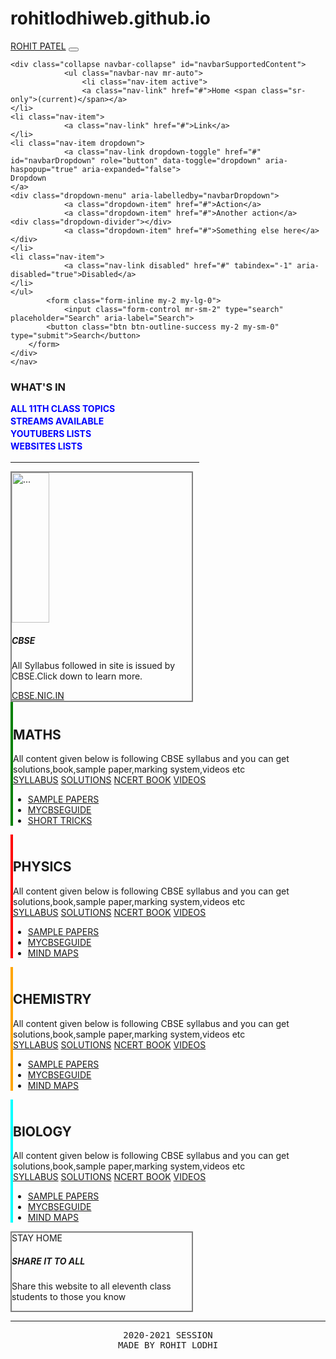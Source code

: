 # rohitlodhiweb.github.io
<html>
<head>
<script src="https://code.jquery.com/jquery-3.4.1.slim.min.js" integrity="sha384-J6qa4849blE2+poT4WnyKhv5vZF5SrPo0iEjwBvKU7imGFAV0wwj1yYfoRSJoZ+n" crossorigin="anonymous"></script>
<script src="https://cdn.jsdelivr.net/npm/popper.js@1.16.0/dist/umd/popper.min.js" integrity="sha384-Q6E9RHvbIyZFJoft+2mJbHaEWldlvI9IOYy5n3zV9zzTtmI3UksdQRVvoxMfooAo" crossorigin="anonymous"></script>
<script src="https://stackpath.bootstrapcdn.com/bootstrap/4.4.1/js/bootstrap.min.js" integrity="sha384-wfSDF2E50Y2D1uUdj0O3uMBJnjuUD4Ih7YwaYd1iqfktj0Uod8GCExl3Og8ifwB6" crossorigin="anonymous"></script>
<link rel="stylesheet" href="https://stackpath.bootstrapcdn.com/bootstrap/4.4.1/css/bootstrap.min.css" integrity="sha384-Vkoo8x4CGsO3+Hhxv8T/Q5PaXtkKtu6ug5TOeNV6gBiFeWPGFN9MuhOf23Q9Ifjh" crossorigin="anonymous">
<meta name="viewport" content="width=device-width,initial-scale=1.0">
<title>RohitPatelWebsite</title>
</head>
<body>
	<nav class="navbar navbar-expand-lg navbar-dark bg-danger">
		<a class="navbar-brand" href="#">ROHIT PATEL</a>
			<button class="navbar-toggler" type="button" data-toggle="collapse" data-target="#navbarSupportedContent" aria-controls="navbarSupportedContent" aria-expanded="false" aria-label="Toggle navigation">
			<span class="navbar-toggler-icon"></span>
	</button>
	
	<div class="collapse navbar-collapse" id="navbarSupportedContent">
				<ul class="navbar-nav mr-auto">
					<li class="nav-item active">
					<a class="nav-link" href="#">Home <span class="sr-only">(current)</span></a>
	</li>
	<li class="nav-item">
				<a class="nav-link" href="#">Link</a>
	</li>
	<li class="nav-item dropdown">
				<a class="nav-link dropdown-toggle" href="#" id="navbarDropdown" role="button" data-toggle="dropdown" aria-haspopup="true" aria-expanded="false">
	Dropdown
	</a>
	<div class="dropdown-menu" aria-labelledby="navbarDropdown">
				<a class="dropdown-item" href="#">Action</a>
				<a class="dropdown-item" href="#">Another action</a>
	<div class="dropdown-divider"></div>
				<a class="dropdown-item" href="#">Something else here</a>
	</div>
	</li>
	<li class="nav-item">
				<a class="nav-link disabled" href="#" tabindex="-1" aria-disabled="true">Disabled</a>
	</li>
	</ul>
			<form class="form-inline my-2 my-lg-0">
				<input class="form-control mr-sm-2" type="search" placeholder="Search" aria-label="Search">
			<button class="btn btn-outline-success my-2 my-sm-0" type="submit">Search</button>
		</form>
	</div>
	</nav>

<!--NOTE))NAVBAR CODE OVER HERE-->
<!--NOTE))NAVBAR CODE OVER HERE-->
<!--NOTE))NAVBAR CODE OVER HERE-->
<!--NOTE))NAVBAR CODE OVER HERE-->


<!--NOTE))WHATS IN START-->
<div class="container mt-3" >
	<h3 id="head">WHAT'S IN</h3>
		<div id="topics">
			<b>ALL 11TH CLASS TOPICS </b><br>
				<span id="eleventhtopics">Hey there,This website contain all topics related to class 11th 
						which you can go to prepare during lockdown online.It contain links
						of various website and youtube channels related to topic.
						<hr>	
				</span>
			</div>
		<div class="mt-2"  id="subjects">
			<b>STREAMS AVAILABLE </b><br>
				<span id="eleventhstreams">Hey there,These streams and there related subjects are available in our website
				 are --
				 <br>
				 <ul id="streams">
					 <li>SCIENCE
					 	<ol id="subjectol">
					 		<li id="physics">PHYSICS
					 		<li id="chemistry">CHEMISTRY
					 		<li id="maths">MATHS
					 		<li id="biology">BIOLOGY
				 		</ol>				 		
				 		</li>
				 		<li>ART ON NEXT UPDATE
				 		<li>COMMERCE ON NEXT UPDATE
				 	</ul>
	 				</span>
			</div>
		<div id="youtuber" class="mt-2" >	
			<b>YOUTUBERS LISTS</b><br>
			<span>
				<ul type="square" id="youtuberurl">
					<li>EDUMANTRA</li>
					<li>PHYSICS WALLAH</li>
					<li>VEDANTU</li>
					<li>OTHERS</li>
				</ul>
			</span>
			</div>
		<div class="mt-2"  id="website">	
			<b>WEBSITES LISTS</b>
			<br>
			<span id="websiteurl">
			<ul type="square">
			<li>VEDANTU.COM</li>
			<li>BYJUS.COM</li>
			<li>MYCBSEGUIDE</li>
			<li>STUDYRANKERS</li>
			</ul>
			</span>
		</div>
</div>
<!--WHATS IN OVER-->

<hr class="col-lg-8"  id="hr1">


<!--NOTE))GUIDELINES AND POLICY START-->
<div id="cbsekadabba" class="card ml-3 container" style="width: 18rem;">
  <img src="cbse-logo.png" class="card-img-top container mt-2" alt="..."  height="240px" width="60px"  >
  <div class="card-body">
    <h5 class="card-title">CBSE</h5>
    <p class="card-text">All Syllabus followed in site is issued by CBSE.Click down to learn more.</p>
    <a href="#" class="btn btn-primary">CBSE.NIC.IN</a>
  </div>
</div>



<!--HERE COMPLET INTRO NOW SITE-->
<div id="mathscontainer" class="container mt-4 " >
	<h2>MATHS</h2>
		<span id="mathspara">All content given below is following CBSE syllabus 
		and you can get solutions,book,sample paper,marking system,videos etc</span>
	<br>
	<a href="#" class="btn btn-success btn-lg mt-2" tabindex="-1" role="button" aria-disabled="true">SYLLABUS</a>
		<a href="#" class="btn btn-success btn-lg mt-2 mr-1" tabindex="-1" role="button" aria-disabled="true">SOLUTIONS</a>
		<a href="#" class="btn btn-success btn-lg mt-2 mr-1" tabindex="-1" role="button" aria-disabled="true">NCERT BOOK</a>
		<a href="#" class="btn btn-success btn-lg mt-2 mr-1" tabindex="-1" role="button" aria-disabled="true">VIDEOS</a>

<ul class="list-group list-group-flush mt-2">
    <li class="list-group-item"><a href="" >SAMPLE PAPERS</a></li>
    <li class="list-group-item"><a href="https://mycbseguide.com/downloads/cbse-class-11-mathematics/1371/" >MYCBSEGUIDE</a></li>
    <li class="list-group-item"><a href="" >SHORT TRICKS</a></li>
  </ul>
</div>


<div id="physicscontainer" class="container mt-4 " >
	<h2>PHYSICS</h2>
		<span id="physicspara">All content given below is following CBSE syllabus 
		and you can get solutions,book,sample paper,marking system,videos etc</span>
	<br>
	<a href="#" class="btn btn-danger btn-lg mt-2" tabindex="-1" role="button" aria-disabled="true">SYLLABUS</a>
		<a href="#" class="btn btn-danger btn-lg mt-2 mr-1" tabindex="-1" role="button" aria-disabled="true">SOLUTIONS</a>
		<a href="#" class="btn btn-danger btn-lg mt-2 mr-1" tabindex="-1" role="button" aria-disabled="true">NCERT BOOK</a>
		<a href="#" class="btn btn-danger btn-lg mt-2 mr-1" tabindex="-1" role="button" aria-disabled="true">VIDEOS</a>

<ul class="list-group list-group-flush mt-2">
    <li class="list-group-item"><a href="" >SAMPLE PAPERS</a></li>
    <li class="list-group-item"><a href="" >MYCBSEGUIDE</a></li>
    <li class="list-group-item"><a href="" >MIND MAPS</a></li>
  </ul>
</div>


<div id="chemistrycontainer" class="container mt-4 " >
	<h2>CHEMISTRY</h2>
		<span id="chemistrypara">All content given below is following CBSE syllabus 
		and you can get solutions,book,sample paper,marking system,videos etc</span>
	<br>
	<a href="#" class="btn btn-warning btn-lg mt-2" tabindex="-1" role="button" aria-disabled="true">SYLLABUS</a>
		<a href="#" class="btn btn-warning btn-lg mt-2 mr-1" tabindex="-1" role="button" aria-disabled="true">SOLUTIONS</a>
		<a href="#" class="btn btn-warning btn-lg mt-2 mr-1" tabindex="-1" role="button" aria-disabled="true">NCERT BOOK</a>
		<a href="#" class="btn btn-warning btn-lg mt-2 mr-1" tabindex="-1" role="button" aria-disabled="true">VIDEOS</a>

<ul class="list-group list-group-flush mt-2">
    <li class="list-group-item"><a href="" >SAMPLE PAPERS</a></li>
    <li class="list-group-item"><a href="" >MYCBSEGUIDE</a></li>
    <li class="list-group-item"><a href="" >MIND MAPS</a></li>
  </ul>
</div>



<div id="biologycontainer" class="container mt-4 " >
<span id="bio">	
	<h2>BIOLOGY</h2>
		<span id="biologypara">All content given below is following CBSE syllabus 
		and you can get solutions,book,sample paper,marking system,videos etc</span>
</span>	
	<br>
	<a href="#" class="btn btn-info btn-lg mt-2" tabindex="-1" role="button" aria-disabled="true">SYLLABUS</a>
		<a href="#" class="btn btn-info btn-lg mt-2 mr-1" tabindex="-1" role="button" aria-disabled="true">SOLUTIONS</a>
		<a href="#" class="btn btn-info btn-lg mt-2 mr-1" tabindex="-1" role="button" aria-disabled="true">NCERT BOOK</a>
		<a href="#" class="btn btn-info btn-lg mt-2 mr-1" tabindex="-1" role="button" aria-disabled="true">VIDEOS</a>

<ul class="list-group list-group-flush mt-2">
    <li class="list-group-item"><a href="" >SAMPLE PAPERS</a></li>
    <li class="list-group-item"><a href="" >MYCBSEGUIDE</a></li>
    <li class="list-group-item"><a href="" >MIND MAPS</a></li>
  </ul>
</div>
<!--ALL IMOORTANT CONTENT OVER HERE -->
<!--ALL IMOORTANT CONTENT OVER HERE -->
<!--ALL IMOORTANT CONTENT OVER HERE -->

<div id="lastdabba" class="container card text-success bg-outline-success  ml-3 mt-3" style="max-width: 18rem;">
  <div class="card-header">STAY HOME</div>
  <div class="card-body">
    <h5 class="card-title"> SHARE IT TO ALL</h5>
    <p class="card-text">Share this website to all eleventh class students to those you know 
    </p>
  </div>
</div>

<hr>
	<p id="lastpara">
	2020-2021 SESSION <br>
	MADE BY ROHIT LODHI

</p>

<style type="text/css">
body{

}
/*WHATS IN WHATS IN WHATS IN 
content content */
#topics{
overflow:hidden;
height:20px;
transition:0.6s;

}
#topics:hover {
height:140px;
}
#topics b{
color:blue;
}
#subjects{
transition:0.6s;
height:20px;
overflow:hidden;

}
#subjects b{
color:blue;
}
#subjects:hover{
height:260px;
}
#subjectol{
color:blue;
}
#youtuber {
overflow:hidden;
height:20px;
transition:0.6s;

}
#youtuber b{
color:blue;
}
#youtuber:hover{
height:120px;
}
#website{
overflow:hidden;
height:20px;
transition:0.6s;
}
#website b{
color:blue;
}
#website:hover{
height:120px;
}
/*WHATS IN OVER HEre
what's I. over
over over over */
#hr1{
width:60%;
}
/*POLICY DIV*/
@import url(https://fonts.googleapis.com/css?family=Anonymous+Pro);
#policy{
border-left:4px solid red;
}

.card{
border:2px solid grey;
}
.img{
border:2px solid grey;
}
#mathscontainer {
border-left:4px solid green;
padding-top:10px;
transition:0.5s;
}
#mathscontainer:hover {
color:green;
}
#physicscontainer:hover {
color:red;
}
#biologycontainer:hover {
color:cyan;
}
#chemistrycontainer:hover {
color:orange;
}
#lastdabba{
transition:0.5s;
transition-delay:0.3s;
}
#lastdabba:hover {
box-shadow:0px 2px 4px rgb(0,225,0),2px 4px 8px rgb(0,225,0),4px 8px 16px rgb(0,225,0),8px 16px 32px rgb(0,225,0);
}





#physicscontainer {
border-left:4px solid red;
padding-top:10px;
}
#chemistrycontainer {
border-left:4px solid #FFA500;
padding-top:10px;
}
#biologycontainer {
border-left:4px solid cyan;
padding-top:10px;
}
#lastpara{
      font-family: 'Anonymous Pro', monospace;
      text-align:center;
}
#cbsekadabba {
transition:0.6s;
}
#cbsekadabba:hover {
box-shadow:0px 4px 3px rgb(0,0,0),2px 8px 6px rgb(0,0,0);
}

</style>
<script type="text/javascript">






</script>



</body>
</html>
